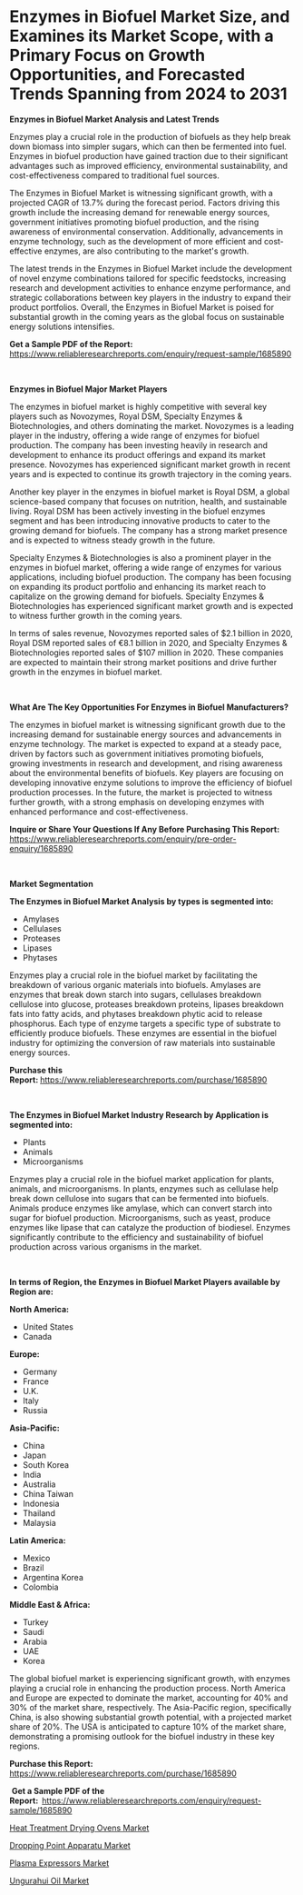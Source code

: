 <p><h1>Enzymes in Biofuel Market Size, and Examines its Market Scope, with a Primary Focus on Growth Opportunities, and Forecasted Trends Spanning from 2024 to 2031</h1></p><p><strong>Enzymes in Biofuel Market Analysis and Latest Trends</strong></p>
<p><p>Enzymes play a crucial role in the production of biofuels as they help break down biomass into simpler sugars, which can then be fermented into fuel. Enzymes in biofuel production have gained traction due to their significant advantages such as improved efficiency, environmental sustainability, and cost-effectiveness compared to traditional fuel sources.</p><p>The Enzymes in Biofuel Market is witnessing significant growth, with a projected CAGR of 13.7% during the forecast period. Factors driving this growth include the increasing demand for renewable energy sources, government initiatives promoting biofuel production, and the rising awareness of environmental conservation. Additionally, advancements in enzyme technology, such as the development of more efficient and cost-effective enzymes, are also contributing to the market's growth.</p><p>The latest trends in the Enzymes in Biofuel Market include the development of novel enzyme combinations tailored for specific feedstocks, increasing research and development activities to enhance enzyme performance, and strategic collaborations between key players in the industry to expand their product portfolios. Overall, the Enzymes in Biofuel Market is poised for substantial growth in the coming years as the global focus on sustainable energy solutions intensifies.</p></p>
<p><strong>Get a Sample PDF of the Report:&nbsp;</strong> <a href="https://www.reliableresearchreports.com/enquiry/request-sample/1685890">https://www.reliableresearchreports.com/enquiry/request-sample/1685890</a></p>
<p>&nbsp;</p>
<p><strong>Enzymes in Biofuel Major Market Players</strong></p>
<p><p>The enzymes in biofuel market is highly competitive with several key players such as Novozymes, Royal DSM, Specialty Enzymes & Biotechnologies, and others dominating the market. Novozymes is a leading player in the industry, offering a wide range of enzymes for biofuel production. The company has been investing heavily in research and development to enhance its product offerings and expand its market presence. Novozymes has experienced significant market growth in recent years and is expected to continue its growth trajectory in the coming years.</p><p>Another key player in the enzymes in biofuel market is Royal DSM, a global science-based company that focuses on nutrition, health, and sustainable living. Royal DSM has been actively investing in the biofuel enzymes segment and has been introducing innovative products to cater to the growing demand for biofuels. The company has a strong market presence and is expected to witness steady growth in the future.</p><p>Specialty Enzymes & Biotechnologies is also a prominent player in the enzymes in biofuel market, offering a wide range of enzymes for various applications, including biofuel production. The company has been focusing on expanding its product portfolio and enhancing its market reach to capitalize on the growing demand for biofuels. Specialty Enzymes & Biotechnologies has experienced significant market growth and is expected to witness further growth in the coming years.</p><p>In terms of sales revenue, Novozymes reported sales of $2.1 billion in 2020, Royal DSM reported sales of €8.1 billion in 2020, and Specialty Enzymes & Biotechnologies reported sales of $107 million in 2020. These companies are expected to maintain their strong market positions and drive further growth in the enzymes in biofuel market.</p></p>
<p>&nbsp;</p>
<p><strong>What Are The Key Opportunities For Enzymes in Biofuel Manufacturers?</strong></p>
<p><p>The enzymes in biofuel market is witnessing significant growth due to the increasing demand for sustainable energy sources and advancements in enzyme technology. The market is expected to expand at a steady pace, driven by factors such as government initiatives promoting biofuels, growing investments in research and development, and rising awareness about the environmental benefits of biofuels. Key players are focusing on developing innovative enzyme solutions to improve the efficiency of biofuel production processes. In the future, the market is projected to witness further growth, with a strong emphasis on developing enzymes with enhanced performance and cost-effectiveness.</p></p>
<p><strong>Inquire or Share Your Questions If Any Before Purchasing This Report:</strong> <a href="https://www.reliableresearchreports.com/enquiry/pre-order-enquiry/1685890">https://www.reliableresearchreports.com/enquiry/pre-order-enquiry/1685890</a></p>
<p>&nbsp;</p>
<p><strong>Market Segmentation</strong></p>
<p><strong>The Enzymes in Biofuel Market Analysis by types is segmented into:</strong></p>
<p><ul><li>Amylases</li><li>Cellulases</li><li>Proteases</li><li>Lipases</li><li>Phytases</li></ul></p>
<p><p>Enzymes play a crucial role in the biofuel market by facilitating the breakdown of various organic materials into biofuels. Amylases are enzymes that break down starch into sugars, cellulases breakdown cellulose into glucose, proteases breakdown proteins, lipases breakdown fats into fatty acids, and phytases breakdown phytic acid to release phosphorus. Each type of enzyme targets a specific type of substrate to efficiently produce biofuels. These enzymes are essential in the biofuel industry for optimizing the conversion of raw materials into sustainable energy sources.</p></p>
<p><strong>Purchase this Report:&nbsp;</strong><a href="https://www.reliableresearchreports.com/purchase/1685890">https://www.reliableresearchreports.com/purchase/1685890</a></p>
<p>&nbsp;</p>
<p><strong>The Enzymes in Biofuel Market Industry Research by Application is segmented into:</strong></p>
<p><ul><li>Plants</li><li>Animals</li><li>Microorganisms</li></ul></p>
<p><p>Enzymes play a crucial role in the biofuel market application for plants, animals, and microorganisms. In plants, enzymes such as cellulase help break down cellulose into sugars that can be fermented into biofuels. Animals produce enzymes like amylase, which can convert starch into sugar for biofuel production. Microorganisms, such as yeast, produce enzymes like lipase that can catalyze the production of biodiesel. Enzymes significantly contribute to the efficiency and sustainability of biofuel production across various organisms in the market.</p></p>
<p>&nbsp;</p>
<p><strong>In terms of Region, the Enzymes in Biofuel Market Players available by Region are:</strong></p>
<p>
    <p> <strong> North America: </strong>
        <ul>
            <li>United States</li>
            <li>Canada</li>
        </ul>
        </p> 
    <p> <strong> Europe: </strong>
        <ul>
            <li>Germany</li>
            <li>France</li>
            <li>U.K.</li>
            <li>Italy</li>
            <li>Russia</li>
        </ul>
        </p> 
    <p> <strong> Asia-Pacific: </strong>
        <ul>
            <li>China</li>
            <li>Japan</li>
            <li>South Korea</li>
            <li>India</li>
            <li>Australia</li>
            <li>China Taiwan</li>
            <li>Indonesia</li>
            <li>Thailand</li>
            <li>Malaysia</li>
        </ul>
        </p> 
    <p> <strong> Latin America: </strong>
        <ul>
            <li>Mexico</li>
            <li>Brazil</li>
            <li>Argentina Korea</li>
            <li>Colombia</li>
        </ul>
        </p> 
    <p> <strong> Middle East & Africa: </strong>
        <ul>
            <li>Turkey</li>
            <li>Saudi</li>
            <li>Arabia</li>
            <li>UAE</li>
            <li>Korea</li>
        </ul>
    </p>
    </p>
<p><p>The global biofuel market is experiencing significant growth, with enzymes playing a crucial role in enhancing the production process. North America and Europe are expected to dominate the market, accounting for 40% and 30% of the market share, respectively. The Asia-Pacific region, specifically China, is also showing substantial growth potential, with a projected market share of 20%. The USA is anticipated to capture 10% of the market share, demonstrating a promising outlook for the biofuel industry in these key regions.</p></p>
<p><strong>Purchase this Report: </strong><a href="https://www.reliableresearchreports.com/purchase/1685890">https://www.reliableresearchreports.com/purchase/1685890</a></p>
<p>&nbsp;<strong>Get a Sample PDF of the Report:&nbsp;&nbsp;</strong><a href="https://www.reliableresearchreports.com/enquiry/request-sample/1685890">https://www.reliableresearchreports.com/enquiry/request-sample/1685890</a></p>
<p><strong></strong></p>
<p><p><a href="https://github.com/wusalecollins540tpqoz/Market-Research-Report-List-1/blob/main/heat-treatment-drying-ovens-market.md">Heat Treatment Drying Ovens Market</a></p><p><a href="https://github.com/kathiaseamanalvaradovlprc2h/Market-Research-Report-List-1/blob/main/dropping-point-apparatu-market.md">Dropping Point Apparatu Market</a></p><p><a href="https://github.com/GroverBarry/Market-Research-Report-List-4/blob/main/plasma-expressors-market.md">Plasma Expressors Market</a></p><p><a href="https://github.com/lylyparadise/Market-Research-Report-List-2/blob/main/ungurahui-oil-market.md">Ungurahui Oil Market</a></p></p>